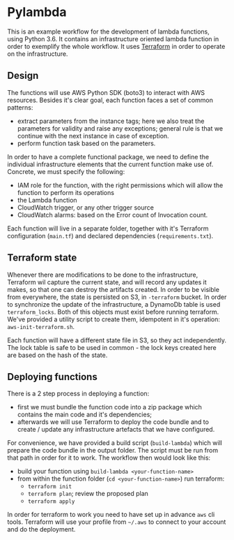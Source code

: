 #  Pylambda

This is an example workflow for the development of lambda functions, using Python 3.6. It contains an infrastructure oriented
lambda function in order to exemplify the whole workflow. It uses [Terraform](https://www.terraform.io/) in order to 
operate on the infrastructure.

## Design

The functions will use AWS Python SDK (boto3) to interact with AWS resources. Besides it's clear goal, each function
faces a set of common patterns:

 - extract parameters from the instance tags; here we also treat the parameters for validity and raise any exceptions;
 general rule is that we continue with the next instance in case of exception.
 - perform function task based on the parameters.
 
In order to have a complete functional package, we need to define the individual infrastructure elements that the current
function make use of. Concrete, we must specify the following:

 - IAM role for the function, with the right permissions which will allow the function to perform its operations
 - the Lambda function
 - CloudWatch trigger, or any other trigger source
 - CloudWatch alarms: based on the Error count of Invocation count.

Each function will live in a separate folder, together with it's Terraform configuration (`main.tf`) and declared 
dependencies (`requirements.txt`).
 
## Terraform state

Whenever there are modifications to be done to the infrastructure, Terraform wil capture the current state, and will 
record any updates it makes, so that one can destroy the artifacts created. In order to be visible from everywhere, the
state is persisted on S3, in `-terraform` bucket. In order to synchronize the update of the infrastructure,
a DynamoDb table is used `terraform_locks`. Both of this objects must exist before running terraform. We've provided
a utility script to create them, idempotent in it's operation: `aws-init-terraform.sh`.

Each function will have a different state file in S3, so they act independently. The lock table is safe to be used in
common - the lock keys created here are based on the hash of the state.

## Deploying functions

There is a 2 step process in deploying a function:
 
 * first we must bundle the function code into a zip package which contains the main code and it's dependencies;
 * afterwards we will use Terraform to deploy the code bundle and to create / update any infrastructure artefacts
 that we have configured.

For convenience, we have provided a build script (`build-lambda`) which will prepare the code bundle in the output folder.
The script must be run from that path in order for it to work. The workflow then would look like this:
 
 * build your function using `build-lambda <your-function-name>`
 * from within the function folder (`cd <your-function-name>`) run terraform:
    - `terraform init`
    - `terraform plan`; review the proposed plan
    - `terraform apply`

In order for terraform to work you need to have set up in advance `aws` cli tools. Terraform will use your profile from
`~/.aws` to connect to your account and do the deployment.